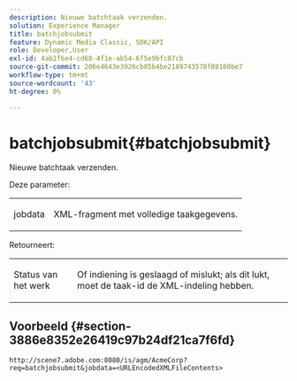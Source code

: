 ```yaml
---
description: Nieuwe batchtaak verzenden.
solution: Experience Manager
title: batchjobsubmit
feature: Dynamic Media Classic, SDK/API
role: Developer,User
exl-id: 4ab2f6e4-cd68-4f1e-ab54-6f5e9bfc87cb
source-git-commit: 206e4643e3926cb85b4be2189743578f88180be7
workflow-type: tm+mt
source-wordcount: '43'
ht-degree: 0%

---
```


# batchjobsubmit{#batchjobsubmit}

Nieuwe batchtaak verzenden.

Deze parameter:

<table id="simpletable_11A94D630A21426F9A1CEF5EB3B9E789"> 
 <tr class="strow"> 
  <td class="stentry"> <p> <span class="codeph"> jobdata  </span> </p> </td> 
  <td class="stentry"> <p>XML-fragment met volledige taakgegevens. </p> </td> 
 </tr> 
</table>

Retourneert:

<table id="simpletable_7C82E4A8520440F5A5ABBC1BCB286AB2"> 
 <tr class="strow"> 
  <td class="stentry"> <p>Status van het werk </p> </td> 
  <td class="stentry"> <p>Of indiening is geslaagd of mislukt; als dit lukt, moet de taak-id de XML-indeling hebben. </p> </td> 
 </tr> 
</table>

## Voorbeeld {#section-3886e8352e26419c97b24df21ca7f6fd}

`http://scene7.adobe.com:8080/is/agm/AcmeCorp?req=batchjobsubmit&jobdata=<URLEncodedXMLFileContents>`
